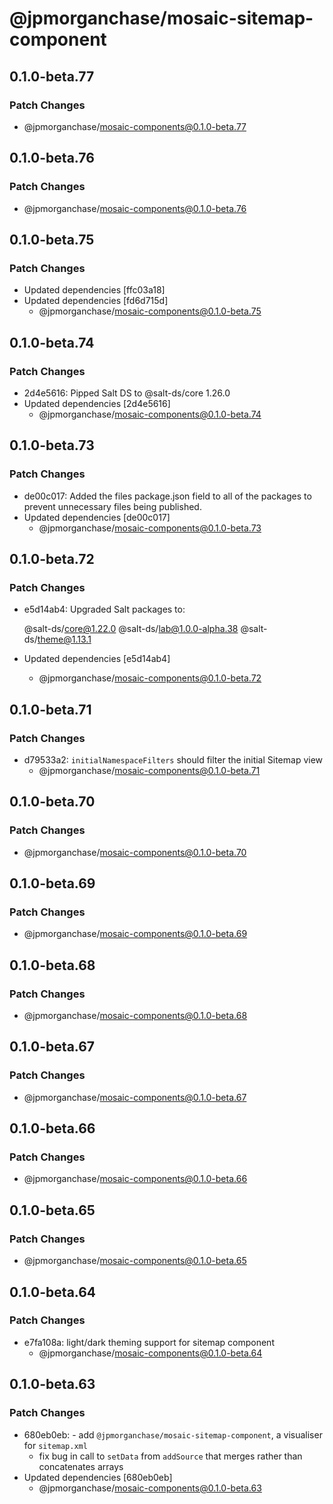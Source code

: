 # @jpmorganchase/mosaic-sitemap-component

## 0.1.0-beta.77

### Patch Changes

- @jpmorganchase/mosaic-components@0.1.0-beta.77

## 0.1.0-beta.76

### Patch Changes

- @jpmorganchase/mosaic-components@0.1.0-beta.76

## 0.1.0-beta.75

### Patch Changes

- Updated dependencies [ffc03a18]
- Updated dependencies [fd6d715d]
  - @jpmorganchase/mosaic-components@0.1.0-beta.75

## 0.1.0-beta.74

### Patch Changes

- 2d4e5616: Pipped Salt DS to @salt-ds/core 1.26.0
- Updated dependencies [2d4e5616]
  - @jpmorganchase/mosaic-components@0.1.0-beta.74

## 0.1.0-beta.73

### Patch Changes

- de00c017: Added the files package.json field to all of the packages to prevent unnecessary files being published.
- Updated dependencies [de00c017]
  - @jpmorganchase/mosaic-components@0.1.0-beta.73

## 0.1.0-beta.72

### Patch Changes

- e5d14ab4: Upgraded Salt packages to:

  @salt-ds/core@1.22.0
  @salt-ds/lab@1.0.0-alpha.38
  @salt-ds/theme@1.13.1

- Updated dependencies [e5d14ab4]
  - @jpmorganchase/mosaic-components@0.1.0-beta.72

## 0.1.0-beta.71

### Patch Changes

- d79533a2: `initialNamespaceFilters` should filter the initial Sitemap view
  - @jpmorganchase/mosaic-components@0.1.0-beta.71

## 0.1.0-beta.70

### Patch Changes

- @jpmorganchase/mosaic-components@0.1.0-beta.70

## 0.1.0-beta.69

### Patch Changes

- @jpmorganchase/mosaic-components@0.1.0-beta.69

## 0.1.0-beta.68

### Patch Changes

- @jpmorganchase/mosaic-components@0.1.0-beta.68

## 0.1.0-beta.67

### Patch Changes

- @jpmorganchase/mosaic-components@0.1.0-beta.67

## 0.1.0-beta.66

### Patch Changes

- @jpmorganchase/mosaic-components@0.1.0-beta.66

## 0.1.0-beta.65

### Patch Changes

- @jpmorganchase/mosaic-components@0.1.0-beta.65

## 0.1.0-beta.64

### Patch Changes

- e7fa108a: light/dark theming support for sitemap component
  - @jpmorganchase/mosaic-components@0.1.0-beta.64

## 0.1.0-beta.63

### Patch Changes

- 680eb0eb: - add `@jpmorganchase/mosaic-sitemap-component`, a visualiser for `sitemap.xml`
  - fix bug in call to `setData` from `addSource` that merges rather than concatenates arrays
- Updated dependencies [680eb0eb]
  - @jpmorganchase/mosaic-components@0.1.0-beta.63
